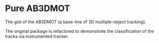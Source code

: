 # Pure AB3DMOT

The gist of the AB3DMOT (a base-line of 3D multiple-object tracking).

The original package is refactored to demonstrate the classification of the tracks
via instrumented tracker.

